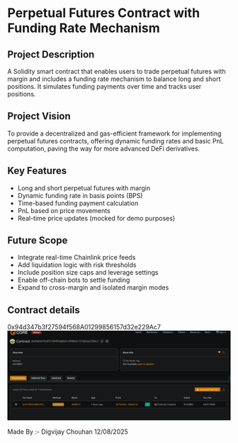 # Perpetual Futures Contract with Funding Rate Mechanism

## Project Description

A Solidity smart contract that enables users to trade perpetual futures with margin and includes a funding rate mechanism to balance long and short positions. It simulates funding payments over time and tracks user positions.

## Project Vision

To provide a decentralized and gas-efficient framework for implementing perpetual futures contracts, offering dynamic funding rates and basic PnL computation, paving the way for more advanced DeFi derivatives.

## Key Features

- Long and short perpetual futures with margin
- Dynamic funding rate in basis points (BPS)
- Time-based funding payment calculation
- PnL based on price movements
- Real-time price updates (mocked for demo purposes)

## Future Scope

- Integrate real-time Chainlink price feeds
- Add liquidation logic with risk thresholds
- Include position size caps and leverage settings
- Enable off-chain bots to settle funding
- Expand to cross-margin and isolated margin modes

## Contract details
0x94d347b3f27594f568A01299856157d32e229Ac7![alt text](image.png)

Made By :- Digvijay Chouhan 
12/08/2025

 

